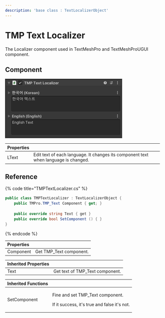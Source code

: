 ```yaml
---
description: 'base class : TextLocalizerObject'
---
```


# TMP Text Localizer

The Localizer component used in TextMeshPro and TextMeshProUGUI component.

## Component

![](../../../.gitbook/assets/tmp_text_localizer_inspector.png)

| Properties |  |
| :--- | :--- |
| LText | Edit text of each language. It changes its component text when language is changed. |

## Reference

{% code title="TMPTextLocalizer.cs" %}
```csharp
public class TMPTextLocalizer : TextLocalizerObject {
    public TMPro.TMP_Text Component { get; }

    public override string Text { get }  
    public override bool SetComponent () { }
}
```
{% endcode %}

| Properties |  |
| :--- | :--- |
| Component | Get TMP\_Text component. |

| Inherited Properties |  |
| :--- | :--- |
| Text | Get text of TMP\_Text component. |

<table>
  <thead>
    <tr>
      <th style="text-align:left">Inherited Functions</th>
      <th style="text-align:left"></th>
    </tr>
  </thead>
  <tbody>
    <tr>
      <td style="text-align:left">SetComponent</td>
      <td style="text-align:left">
        <p>Fine and set TMP_Text component.</p>
        <p>If it success, it&apos;s true and false it&apos;s not.</p>
      </td>
    </tr>
  </tbody>
</table>

